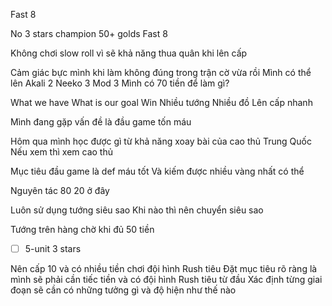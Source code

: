 Fast 8

No 3 stars champion
50+ golds
Fast 8

Không chơi slow roll vì sẽ khả năng thua quân khi lên cấp

Cảm giác bực mình khi làm không đúng trong trận cờ vừa rồi
Mình có thể lên Akali 2
Neeko 3
Mod 3
Mình có 70 tiền để làm gì?

What we have 
What is our goal
Win
Nhiều tướng
Nhiều đồ
Lên cấp nhanh

Mình đang gặp vấn đề là đầu game tốn máu

Hôm qua mình học được gì từ khả năng xoay bài của cao thủ Trung Quốc
Nếu xem thì xem cao thủ

Mục tiêu đầu game là def máu tốt
Và kiếm được nhiều vàng nhất có thể

Nguyên tác 80 20 ở đây

Luôn sử dụng tướng siêu sao
Khi nào thì nên chuyển siêu sao

Tướng trên hàng chờ khi đủ 50 tiền

- [ ] 5-unit 3 stars 

Nên cấp 10 và có nhiều tiền chơi đội hình Rush tiêu
Đặt mục tiêu rõ ràng là mình sẽ phải cần tiếc tiền và có đội hình Rush tiêu từ đầu
Xác định từng giai đoạn sẽ cần có những tưởng gì và độ hiện như thế nào


